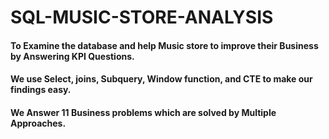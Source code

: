 # SQL-MUSIC-STORE-ANALYSIS
####	To Examine the database and help Music store to improve their Business by Answering KPI Questions.
####	We use Select, joins, Subquery, Window function, and CTE to make our findings easy.
####	We Answer 11 Business problems which are solved by Multiple Approaches.

